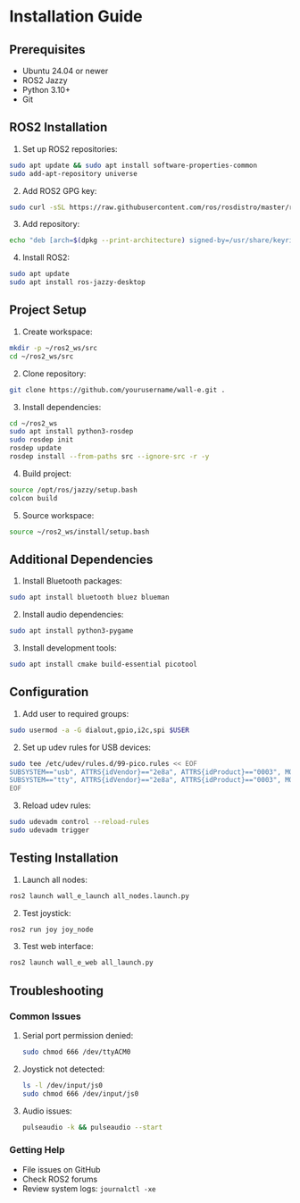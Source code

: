 # Installation Guide

## Prerequisites

- Ubuntu 24.04 or newer
- ROS2 Jazzy
- Python 3.10+
- Git

## ROS2 Installation

1. Set up ROS2 repositories:
```bash
sudo apt update && sudo apt install software-properties-common
sudo add-apt-repository universe
```

2. Add ROS2 GPG key:
```bash
sudo curl -sSL https://raw.githubusercontent.com/ros/rosdistro/master/ros.key -o /usr/share/keyrings/ros-archive-keyring.gpg
```

3. Add repository:
```bash
echo "deb [arch=$(dpkg --print-architecture) signed-by=/usr/share/keyrings/ros-archive-keyring.gpg] http://packages.ros.org/ros2/ubuntu $(. /etc/os-release && echo $UBUNTU_CODENAME) main" | sudo tee /etc/apt/sources.list.d/ros2.list > /dev/null
```

4. Install ROS2:
```bash
sudo apt update
sudo apt install ros-jazzy-desktop
```

## Project Setup

1. Create workspace:
```bash
mkdir -p ~/ros2_ws/src
cd ~/ros2_ws/src
```

2. Clone repository:
```bash
git clone https://github.com/yourusername/wall-e.git .
```

3. Install dependencies:
```bash
cd ~/ros2_ws
sudo apt install python3-rosdep
sudo rosdep init
rosdep update
rosdep install --from-paths src --ignore-src -r -y
```

4. Build project:
```bash
source /opt/ros/jazzy/setup.bash
colcon build
```

5. Source workspace:
```bash
source ~/ros2_ws/install/setup.bash
```

## Additional Dependencies

1. Install Bluetooth packages:
```bash
sudo apt install bluetooth bluez blueman
```

2. Install audio dependencies:
```bash
sudo apt install python3-pygame
```

3. Install development tools:
```bash
sudo apt install cmake build-essential picotool
```

## Configuration

1. Add user to required groups:
```bash
sudo usermod -a -G dialout,gpio,i2c,spi $USER
```

2. Set up udev rules for USB devices:
```bash
sudo tee /etc/udev/rules.d/99-pico.rules << EOF
SUBSYSTEM=="usb", ATTRS{idVendor}=="2e8a", ATTRS{idProduct}=="0003", MODE="0666"
SUBSYSTEM=="tty", ATTRS{idVendor}=="2e8a", ATTRS{idProduct}=="0003", MODE="0666"
EOF
```

3. Reload udev rules:
```bash
sudo udevadm control --reload-rules
sudo udevadm trigger
```

## Testing Installation

1. Launch all nodes:
```bash
ros2 launch wall_e_launch all_nodes.launch.py
```

2. Test joystick:
```bash
ros2 run joy joy_node
```

3. Test web interface:
```bash
ros2 launch wall_e_web all_launch.py
```

## Troubleshooting

### Common Issues

1. Serial port permission denied:
   ```bash
   sudo chmod 666 /dev/ttyACM0
   ```

2. Joystick not detected:
   ```bash
   ls -l /dev/input/js0
   sudo chmod 666 /dev/input/js0
   ```

3. Audio issues:
   ```bash
   pulseaudio -k && pulseaudio --start
   ```

### Getting Help

- File issues on GitHub
- Check ROS2 forums
- Review system logs: `journalctl -xe`
